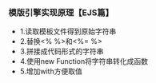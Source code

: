 ### 模版引擎实现原理【EJS篇】

- 1.读取模板文件得到原始字符串
- 2.替换<% %>和<%= %>
- 3.拼接成代码形式的字符串
- 4.使用new Function将字符串转化成函数
- 5.增加with方便取值
